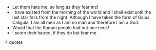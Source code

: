 - Let them hate me, so long as they fear me!
 - I have existed from the morning of the world and I shall exist until the last star falls from the night. Although I have taken the form of Gaius Caligula, I am all men as I am no man and therefore I am a God.
 - Would that the Roman people had but one neck!
 - I scorn their hatred, if they do but fear me.

4 quotes